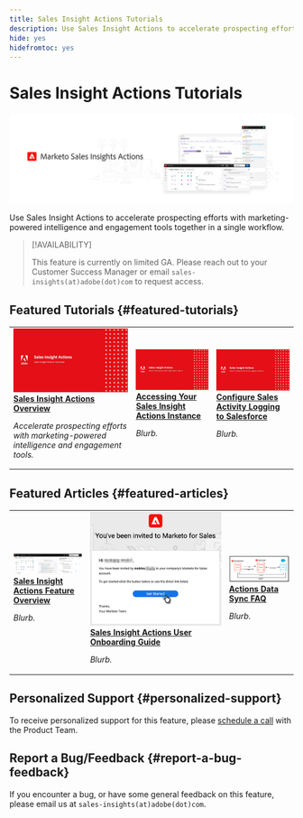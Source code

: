 ```yaml
---
title: Sales Insight Actions Tutorials
description: Use Sales Insight Actions to accelerate prospecting efforts with marketing-powered intelligence and engagement tools together in a single workflow.
hide: yes
hidefromtoc: yes
---
```

# Sales Insight Actions Tutorials

![](assets/header.png)

Use Sales Insight Actions to accelerate prospecting efforts with marketing-powered intelligence and engagement tools together in a single workflow.

>[!AVAILABILITY]
>
>This feature is currently on limited GA. Please reach out to your Customer Success Manager or email `sales-insights(at)adobe(dot)com` to request access.

## Featured Tutorials {#featured-tutorials}

<table style="table-layout:fixed">
<tr>
<td>
<a href="https://video.tv.adobe.com/v/340917"><img alt="thumbnail image for Sales Insight Actions Overview" src="assets/sales-insight-actions-feature-overview-videothumb.png" /></a>
<div><a href="https://video.tv.adobe.com/v/340917"><strong>Sales Insight Actions Overview</strong></a></div>
<p><em>Accelerate prospecting efforts with marketing-powered intelligence and engagement tools.</em></p>
</td>
<td>
<a href="https://video.tv.adobe.com/v/340925"><img alt="thumbnail image for Accessing Your Sales Insight Actions Instance" src="assets/accessing-your-sales-insight-actions-instance-videothumb.png" /></a>
<div><a href="https://video.tv.adobe.com/v/340925"><strong>Accessing Your Sales Insight Actions Instance</strong></a></div>
<p><em>Blurb.</em></p>
</td>
<td>
<a href="https://video.tv.adobe.com/v/340843"><img alt="thumbnail image for Configure Sales Activity Logging to Salesforce" src="assets/configure-sales-activity-logging-to-salesforce-videothumb.png" /></a>
<div><a href="https://video.tv.adobe.com/v/340843"><strong>Configure Sales Activity Logging to Salesforce</strong></a></div>
<p><em>Blurb.</em></p>
</td>
</tr>
</table>

## Featured Articles {#featured-articles}

<table style="table-layout:fixed">
<tr>
<td>
<a href="https://experienceleague.adobe.com/docs/marketo/using/product-docs/marketo-sales-insight/actions/msi-actions-feature-overview.html"><img alt="thumbnail image for Sales Insight Actions Feature Overview" src="assets/sales-insight-actions-feature-overview-thumb.png" /></a>
<div><a href="https://experienceleague.adobe.com/docs/marketo/using/product-docs/marketo-sales-insight/actions/sales-insight-actions-feature-overview.html"><strong>Sales Insight Actions Feature Overview</strong></a></div>
<p><em>Blurb.</em></p>
</td>
<td>
<a href="https://experienceleague.adobe.com/docs/marketo/using/product-docs/marketo-sales-insight/actions/getting-started/sales-insight-actions-user-onboarding-guide.html"><img alt="thumbnail image for Sales Insight Actions User Onboarding Guide" src="assets/sales-insight-actions-user-onboarding-guide-thumb.png" /></a>
<div><a href="https://experienceleague.adobe.com/docs/marketo/using/product-docs/marketo-sales-insight/actions/getting-started/sales-insight-actions-user-onboarding-guide.html"><strong>Sales Insight Actions User Onboarding Guide</strong></a></div>
<p><em>Blurb.</em></p>
</td>
<td>
<a href="https://experienceleague.adobe.com/docs/marketo/using/product-docs/marketo-sales-insight/actions/admin/actions-data-sync-faq.html"><img alt="thumbnail image for Actions Data Sync FAQ" src="assets/actions-data-sync-faq-thumb.png" /></a>
<div><a href="https://experienceleague.adobe.com/docs/marketo/using/product-docs/marketo-sales-insight/actions/admin/actions-data-sync-faq.html"><strong>Actions Data Sync FAQ</strong></a></div>
<p><em>Blurb.</em></p>
</td>
</tr>
</table>

## Personalized Support {#personalized-support}

To receive personalized support for this feature, please [schedule a call](https://outlook.office365.com/owa/calendar/AdobeInc1@adobe.onmicrosoft.com/bookings/) with the Product Team.

## Report a Bug/Feedback {#report-a-bug-feedback}

If you encounter a bug, or have some general feedback on this feature, please email us at `sales-insights(at)adobe(dot)com`.

